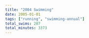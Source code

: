 ```yaml
---
title: "2004 Swimming"
date: 2005-01-01
tags: ["running", "swimming-annual"]
total_swims: 207
total_minutes: 3373
---
```


<!--more-->
